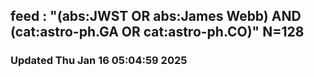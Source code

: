 ## feed : "(abs:JWST OR abs:James Webb) AND (cat:astro-ph.GA OR cat:astro-ph.CO)" N=128
### Updated Thu Jan 16 05:04:59 2025

